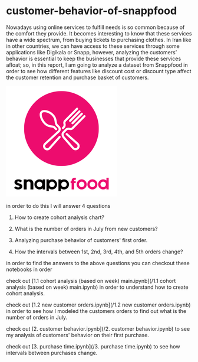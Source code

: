 # customer-behavior-of-snappfood

Nowadays using online services to fulfill needs is so common because of the comfort they provide. It becomes interesting to know that these services have a wide spectrum, from buying tickets to purchasing clothes. In Iran like in other countries, we can have access to these services through some applications like Digikala or Snapp, however, analyzing the customers’ behavior is essential to keep the businesses that provide these services afloat; so, in this report, I am going to analyze a dataset from Snappfood in order to see how different features like discount cost or discount type affect the customer retention and purchase basket of customers.

![Snappfood](assets/snappfood-logo.png)

in order to do this I will answer 4 questions

1. How to create cohort analysis chart?

2. What is the number of orders in July from new customers?

3. Analyzing purchase behavior of customers' first order.

4. How the intervals between 1st, 2nd, 3rd, 4th, and 5th orders change?

in order to find the answers to the above questions you can checkout these notebooks in order

check out [1.1 cohort analysis (based on week) main.ipynb](/1.1 cohort analysis (based on week) main.ipynb) in order to understand how to create cohort analysis.

check out [1.2 new customer orders.ipynb](/1.2 new customer orders.ipynb) in order to see how I modeled the customers orders to find out what is the number of orders in July.

check out [2. customer behavior.ipynb](/2. customer behavior.ipynb) to see my analysis of customers' behavior on their first purchase.

check out [3. purchase time.ipynb](/3. purchase time.ipynb) to see how intervals between purchases change.
